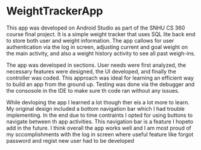 # WeightTrackerApp

This app was developed on Android Studio as part of the SNHU CS 360 course final project. It is a simple weight tracker that uses SQL lite back end to store both user and weight information. The app callows for user authentication via the log in screen, adjusting current and goal weight on the main activity, and also a weight history activity to see all past weigh-ins.

The app was developed in sections. User needs were first analyzed, the necessary features were designed, the UI developed, and finally the controller was coded. This approach was ideal for learning an efficient way to build an app from the ground up. Testing was done via the debugger and the consosole in the IDE to make sure th code ran without any issues.

While devloping the app I learned a lot though ther eis a lot more to learn. My original design included a bottom navigation bar which I had trouble implementing. In the end due to time contraints I opted for using buttons to navigate between th app activities. This navigation bar is a feature I hopeto add in the future. I think overall the app works well and I am most proud of my sccomplishments with the log in screen where useful feature like forgot password and regist new user had to be developed
